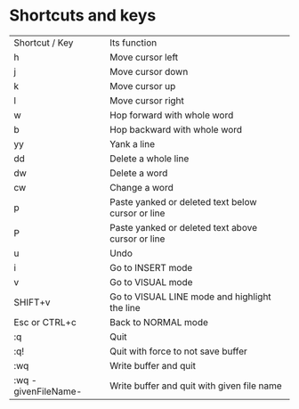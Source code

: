 # Shortcuts and keys

<table>
    <tr>
        <td>Shortcut / Key</td>
        <td>Its function</td>
    </tr>
    <tr>
        <td>h</td>
        <td>Move cursor left</td>
    </tr>
    <tr>
        <td>j</td>
        <td>Move cursor down</td>
    </tr>
    <tr>
        <td>k</td>
        <td>Move cursor up</td>
    </tr>
    <tr>
        <td>l</td>
        <td>Move cursor right</td>
    </tr>
    <tr>
        <td>w</td>
        <td>Hop forward with whole word</td>
    </tr>
    <tr>
        <td>b</td>
        <td>Hop backward with whole word</td>
    </tr>
    <tr>
        <td>yy</td>
        <td>Yank a line</td>
    </tr>
    <tr>
        <td>dd</td>
        <td>Delete a whole line</td>
    </tr>
    <tr>
        <td>dw</td>
        <td>Delete a word</td>
    </tr>
    <tr>
        <td>cw</td>
        <td>Change a word</td>
    </tr>
    <tr>
        <td>p</td>
        <td>Paste yanked or deleted text below cursor or line</td>
    </tr>
    <tr>
        <td>P</td>
        <td>Paste yanked or deleted text above cursor or line</td>
    </tr>
    <tr>
        <td>u</td>
        <td>Undo</td>
    </tr>
    <tr>
        <td>i</td>
        <td>Go to INSERT mode</td>
    </tr>
    <tr>
        <td>v</td>
        <td>Go to VISUAL mode</td>
    </tr>
    <tr>
        <td>SHIFT+v</td>
        <td>Go to VISUAL LINE mode and highlight the line</td>
    </tr>
    <tr>
        <td>Esc or CTRL+c</td>
        <td>Back to NORMAL mode</td>
    </tr>
    <tr>
        <td>:q</td>
        <td>Quit</td>
    </tr>
    <tr>
        <td>:q!</td>
        <td>Quit with force to not save buffer</td>
    </tr>
    <tr>
        <td>:wq</td>
        <td>Write buffer and quit</td>
    </tr>
    <tr>
        <td>:wq -givenFileName- </td>
        <td>Write buffer and quit with given file name</td>
    </tr>
</table>